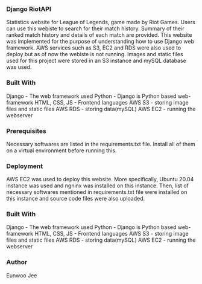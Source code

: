 ### Django RiotAPI
Statistics website for League of Legends, game made by Riot Games. Users can use this webiste to search for their match history. Summary of their ranked match history and details of each match are provided. This website was implemented for the purpose of understanding how to use Django web framework. AWS services such as S3, EC2 and RDS were also used to deploy but as of now the webiste is not running. Images and static files used for this project were stored in an S3 instance and mySQL database was used. 

### Built With
Django - The web framework used
Python - Django is Python based web-framework
HTML, CSS, JS - Frontend languages 
AWS S3 - storing image files and static files 
AWS RDS - storing data(mySQL)
AWS EC2 - running the webserver 

### Prerequisites
Necessary softwares are listed in the requirements.txt file. Install all of them on a virtual environment before running this. 

### Deployment
AWS EC2 was used to deploy this website. More specifically, Ubuntu 20.04 instance was used and ngninx was installed on this instance. Then, list of necessary softwares mentioned in requirements.txt file were installed on this instance and source code files were also uploaded. 

### Built With
Django - The web framework used
Python - Django is Python based web-framework
HTML, CSS, JS - Frontend languages 
AWS S3 - storing image files and static files 
AWS RDS - storing data(mySQL)
AWS EC2 - running the webserver 

### Author
Eunwoo Jee 
